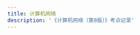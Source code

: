```yaml
---
title: 计算机网络
description: '《计算机网络（第8版）》考点记录'
---
```


<ClientOnly>
  <Plum/>
</ClientOnly>

<ListPosts type="NetWork"/>
